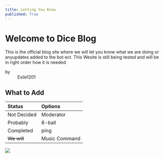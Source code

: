 ```yaml
---
title: Letting You Know
published: True
---
```


# Welcome to Dice Blog

This is the official blog site where we will let you know what we are doing or anyupdates added to the bot ect. This Wesite is still being tested and will be in right order how it is needed

<dl>
  <dt>by</dt>
  <dd>Exile1201</dd>
  </dl>
  

## What to Add

| Status       | Options          |
|:-------------|:-----------------|
| Not Decided  | Moderator        |
| Probably     | 8-ball           |
| Completed    | ping             |
| ~~We will~~  | Music Command    |

![](https://i.imgur.com/XnjxNz7s.png)
